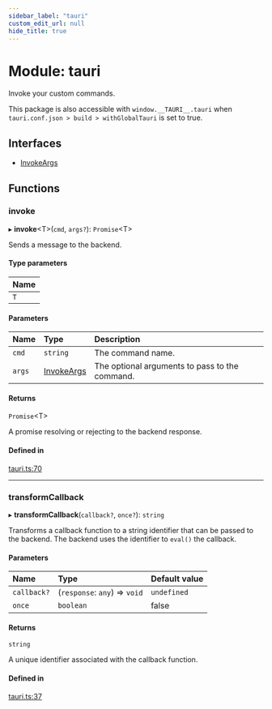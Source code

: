 ```yaml
---
sidebar_label: "tauri"
custom_edit_url: null
hide_title: true
---
```


# Module: tauri

Invoke your custom commands.

This package is also accessible with `window.__TAURI__.tauri` when `tauri.conf.json > build > withGlobalTauri` is set to true.

## Interfaces

- [InvokeArgs](../interfaces/tauri.invokeargs.md)

## Functions

### invoke

▸ **invoke**<T\>(`cmd`, `args?`): `Promise`<T\>

Sends a message to the backend.

#### Type parameters

| Name |
| :------ |
| `T` |

#### Parameters

| Name | Type | Description |
| :------ | :------ | :------ |
| `cmd` | `string` | The command name. |
| `args` | [InvokeArgs](../interfaces/tauri.invokeargs.md) | The optional arguments to pass to the command. |

#### Returns

`Promise`<T\>

A promise resolving or rejecting to the backend response.

#### Defined in

[tauri.ts:70](https://github.com/tauri-apps/tauri/blob/01d4ada/tooling/api/src/tauri.ts#L70)

___

### transformCallback

▸ **transformCallback**(`callback?`, `once?`): `string`

Transforms a callback function to a string identifier that can be passed to the backend.
The backend uses the identifier to `eval()` the callback.

#### Parameters

| Name | Type | Default value |
| :------ | :------ | :------ |
| `callback?` | (`response`: `any`) => `void` | `undefined` |
| `once` | `boolean` | false |

#### Returns

`string`

A unique identifier associated with the callback function.

#### Defined in

[tauri.ts:37](https://github.com/tauri-apps/tauri/blob/01d4ada/tooling/api/src/tauri.ts#L37)
